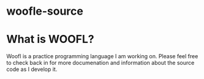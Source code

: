 # woofle-source

<h1> What is WOOFL? </h1>

Woofl is a practice programming language I am working on. Please feel free to check back in for more documenation and information about the source code as I develop it.
